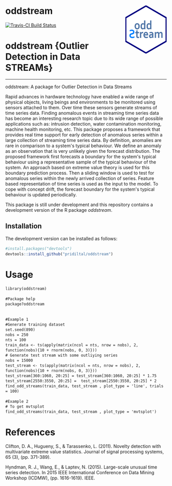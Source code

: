 oddstream <img src="logo.png" align="right" height="150" />
============================================
[![Travis-CI Build Status](https://travis-ci.org/pridiltal/oddstream.svg?branch=master)](https://travis-ci.org/pridiltal/oddstream)


# oddstream {Outlier Detection in Data STREAMs}
---------------------------------------------------
oddstream: A package for Outlier Detection in Data Streams

Rapid advances in hardware technology have enabled a wide range of physical objects, living beings and 
environments to be monitored using sensors attached to them. Over time these sensors generate streams 
of time series data. Finding anomalous events in streaming time series data has become an interesting 
research topic due to its wide range of possible applications such as: intrusion detection, water 
contamination monitoring, machine health monitoring, etc. This package proposes a framework that provides
real time support for early detection of anomalous series within a large collection of streaming time 
series data. By definition, anomalies are rare in comparison to a system's typical behaviour. We define
an anomaly as an observation that is very unlikely given the forecast distribution. The proposed framework
first forecasts a boundary for the system's typical behaviour using a representative sample of the typical
behaviour of the system. An approach based on extreme value theory is used for this boundary prediction
process. Then a sliding window is used to test for anomalous series within the newly arrived collection 
of series. Feature based representation of time series is used as the input to the model. To cope with 
concept drift, the forecast boundary for the system's typical behaviour is updated periodically. 

This package is still under development and this repository contains a development version of the R package *oddstream*.

Installation
------------
The development version can be installed as follows:
``` r
#install.packages("devtools")
devtools::install_github("pridiltal/oddstream")
```

Usage
============
````
library(oddstream)

#Package help
package?oddstream


#Example 1
#Generate training dataset
set.seed(890)
nobs = 250
nts = 100
train_data <- ts(apply(matrix(ncol = nts, nrow = nobs), 2, function(nobs){10 + rnorm(nobs, 0, 3)}))
# Generate test stream with some outliying series
nobs = 15000
test_stream <- ts(apply(matrix(ncol = nts, nrow = nobs), 2, function(nobs){10 + rnorm(nobs, 0, 3)}))
test_stream[360:1060, 20:25] = test_stream[360:1060, 20:25] * 1.75
test_stream[2550:3550, 20:25] =  test_stream[2550:3550, 20:25] * 2
find_odd_streams(train_data, test_stream , plot_type = 'line', trials = 100)

#Example 2
# To get mvtsplot
find_odd_streams(train_data, test_stream , plot_type = 'mvtsplot')

````


References
===========

Clifton, D. A., Hugueny, S., & Tarassenko, L. (2011). Novelty detection with multivariate extreme value statistics. Journal of signal processing systems, 65 (3), (pp. 371-389).

Hyndman, R. J., Wang, E., & Laptev, N. (2015). Large-scale unusual time series
detection. In 2015 IEEE International Conference on Data Mining Workshop
(ICDMW), (pp. 1616-1619). IEEE.


